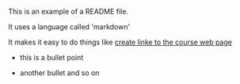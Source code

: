 This is an example of a README file.

It uses a language called 'markdown'

It makes it easy to do things like [create linke to the course web page](http://cs.wheatoncollege.edu/~mgagne/teaching/2019_20/comp401/)

* this is a bullet point

* another bullet and so on